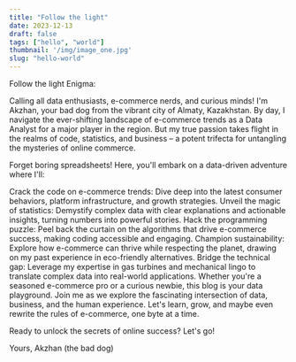 ```yaml
---
title: "Follow the light"
date: 2023-12-13
draft: false
tags: ["hello", "world"] 
thumbnail: '/img/image_one.jpg'
slug: "hello-world"
---
```


Follow the light Enigma:

Calling all data enthusiasts, e-commerce nerds, and curious minds! I'm Akzhan, your bad dog from the vibrant city of Almaty, Kazakhstan. By day, I navigate the ever-shifting landscape of e-commerce trends as a Data Analyst for a major player in the region. But my true passion takes flight in the realms of code, statistics, and business – a potent trifecta for untangling the mysteries of online commerce.

Forget boring spreadsheets! Here, you'll embark on a data-driven adventure where I'll:

Crack the code on e-commerce trends: Dive deep into the latest consumer behaviors, platform infrastructure, and growth strategies.
Unveil the magic of statistics: Demystify complex data with clear explanations and actionable insights, turning numbers into powerful stories.
Hack the programming puzzle: Peel back the curtain on the algorithms that drive e-commerce success, making coding accessible and engaging.
Champion sustainability: Explore how e-commerce can thrive while respecting the planet, drawing on my past experience in eco-friendly alternatives.
Bridge the technical gap: Leverage my expertise in gas turbines and mechanical lingo to translate complex data into real-world applications.
Whether you're a seasoned e-commerce pro or a curious newbie, this blog is your data playground. Join me as we explore the fascinating intersection of data, business, and the human experience. Let's learn, grow, and maybe even rewrite the rules of e-commerce, one byte at a time.

Ready to unlock the secrets of online success? Let's go!

Yours,
Akzhan (the bad dog)
